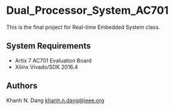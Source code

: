 # Dual_Processor_System_AC701

This is the final project for Real-time Embedded System class.

System Requirements
-------------------

- Artix 7 AC701 Evaluation Board
- Xilinx Vivado/SDK 2016.4

Authors
-----------
Khanh N. Dang
khanh.n.dang@ieee.org
